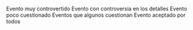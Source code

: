 Evento muy controvertido
Evento con controversia en los detalles
Evento poco cuestionado
Eventos que algunos cuestionan
Evento aceptado por todos